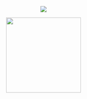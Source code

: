 <html>

<div align="center">
  <p><img align="center" src="https://github-readme-streak-stats.herokuapp.com/?user=lehangan&&theme=vue"/></p>
</div>

<div align="center">
  <a href="#" title="lehangan">
    <img height="198" align="center" src="https://github-readme-stats-sigma-five.vercel.app/api/top-langs/?username=lehangan&theme=vue&layout=compact&icon_color=61dafb" />
  </a>
</div>

<div >
  
</div>


</html>
